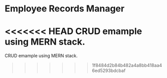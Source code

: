 # Employee Records Manager

<<<<<<< HEAD
CRUD emample using MERN stack.
=======
CRUD emample using MERN stack.
>>>>>>> 1f8484d2b84b482a4a8bb418aa46ed5293bdcbaf
